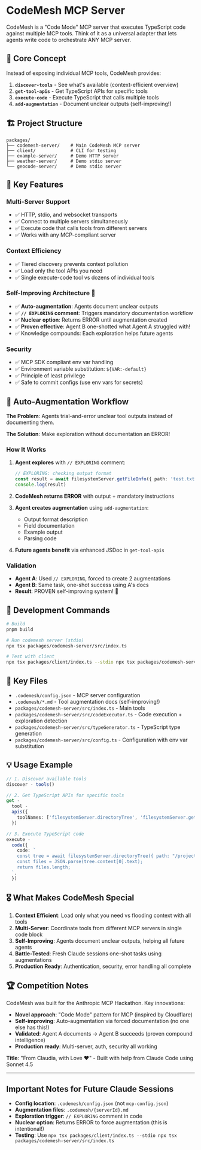 # CodeMesh MCP Server

CodeMesh is a "Code Mode" MCP server that executes TypeScript code against multiple MCP tools. Think of it as a universal adapter that lets agents write code to orchestrate ANY MCP server.

## 🎯 Core Concept

Instead of exposing individual MCP tools, CodeMesh provides:

1. **`discover-tools`** - See what's available (context-efficient overview)
2. **`get-tool-apis`** - Get TypeScript APIs for specific tools
3. **`execute-code`** - Execute TypeScript that calls multiple tools
4. **`add-augmentation`** - Document unclear outputs (self-improving!)

## 🏗️ Project Structure

```
packages/
├── codemesh-server/    # Main CodeMesh MCP server
├── client/             # CLI for testing
├── example-server/     # Demo HTTP server
├── weather-server/     # Demo stdio server
└── geocode-server/     # Demo stdio server
```

## 🚀 Key Features

### Multi-Server Support

- ✅ HTTP, stdio, and websocket transports
- ✅ Connect to multiple servers simultaneously
- ✅ Execute code that calls tools from different servers
- ✅ Works with any MCP-compliant server

### Context Efficiency

- ✅ Tiered discovery prevents context pollution
- ✅ Load only the tool APIs you need
- ✅ Single execute-code tool vs dozens of individual tools

### Self-Improving Architecture 🎉

- ✅ **Auto-augmentation**: Agents document unclear outputs
- ✅ **`// EXPLORING` comment**: Triggers mandatory documentation workflow
- ✅ **Nuclear option**: Returns ERROR until augmentation created
- ✅ **Proven effective**: Agent B one-shotted what Agent A struggled with!
- ✅ Knowledge compounds: Each exploration helps future agents

### Security

- ✅ MCP SDK compliant env var handling
- ✅ Environment variable substitution: `${VAR:-default}`
- ✅ Principle of least privilege
- ✅ Safe to commit configs (use env vars for secrets)

## 📝 Auto-Augmentation Workflow

**The Problem**: Agents trial-and-error unclear tool outputs instead of documenting them.

**The Solution**: Make exploration without documentation an ERROR!

### How It Works

1. **Agent explores** with `// EXPLORING` comment:

   ```typescript
   // EXPLORING: checking output format
   const result = await filesystemServer.getFileInfo({ path: 'test.txt' })
   console.log(result)
   ```

2. **CodeMesh returns ERROR** with output + mandatory instructions

3. **Agent creates augmentation** using `add-augmentation`:
   - Output format description
   - Field documentation
   - Example output
   - Parsing code

4. **Future agents benefit** via enhanced JSDoc in `get-tool-apis`

### Validation

- **Agent A**: Used `// EXPLORING`, forced to create 2 augmentations
- **Agent B**: Same task, one-shot success using A's docs
- **Result**: PROVEN self-improving system! 🎉

## 🔧 Development Commands

```bash
# Build
pnpm build

# Run codemesh server (stdio)
npx tsx packages/codemesh-server/src/index.ts

# Test with client
npx tsx packages/client/index.ts --stdio npx tsx packages/codemesh-server/src/index.ts --call-tool discover-tools
```

## 📁 Key Files

- `.codemesh/config.json` - MCP server configuration
- `.codemesh/*.md` - Tool augmentation docs (self-improving!)
- `packages/codemesh-server/src/index.ts` - Main tools
- `packages/codemesh-server/src/codeExecutor.ts` - Code execution + exploration detection
- `packages/codemesh-server/src/typeGenerator.ts` - TypeScript type generation
- `packages/codemesh-server/src/config.ts` - Configuration with env var substitution

## 💡 Usage Example

```typescript
// 1. Discover available tools
discover - tools()

// 2. Get TypeScript APIs for specific tools
get -
  tool -
  apis({
    toolNames: ['filesystemServer.directoryTree', 'filesystemServer.getFileInfo'],
  })

// 3. Execute TypeScript code
execute -
  code({
    code: `
    const tree = await filesystemServer.directoryTree({ path: "/project" });
    const files = JSON.parse(tree.content[0].text);
    return files.length;
  `,
  })
```

## 🎖️ What Makes CodeMesh Special

1. **Context Efficient**: Load only what you need vs flooding context with all tools
2. **Multi-Server**: Coordinate tools from different MCP servers in single code block
3. **Self-Improving**: Agents document unclear outputs, helping all future agents
4. **Battle-Tested**: Fresh Claude sessions one-shot tasks using augmentations
5. **Production Ready**: Authentication, security, error handling all complete

## 🏆 Competition Notes

CodeMesh was built for the Anthropic MCP Hackathon. Key innovations:

- **Novel approach**: "Code Mode" pattern for MCP (inspired by Cloudflare)
- **Self-improving**: Auto-augmentation via forced documentation (no one else has this!)
- **Validated**: Agent A documents → Agent B succeeds (proven compound intelligence)
- **Production ready**: Multi-server, auth, security all working

**Title**: "From Claudia, with Love ❤️" - Built with help from Claude Code using Sonnet 4.5

---

## Important Notes for Future Claude Sessions

- **Config location**: `.codemesh/config.json` (not `mcp-config.json`)
- **Augmentation files**: `.codemesh/{serverId}.md`
- **Exploration trigger**: `// EXPLORING` comment in code
- **Nuclear option**: Returns ERROR to force augmentation (this is intentional!)
- **Testing**: Use `npx tsx packages/client/index.ts --stdio npx tsx packages/codemesh-server/src/index.ts`

